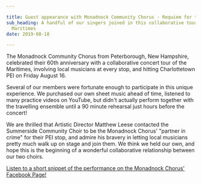```yaml
---

title: Guest appearance with Monadnock Community Chorus - Requiem for the Living
sub_heading: A handful of our singers joined in this collaborative tour around the
  Maritimes
date: 2019-08-18

---
```

<!-- ![](/images/20190817_074651.jpg) -->

The Monadnock Community Chorus from Peterborough, New Hampshire, celebrated their 60th anniversary with a collaborative concert tour of the Maritimes, involving local musicians at every stop, and hitting Charlottetown PEI on Friday August 16.

Several of our members were fortunate enough to participate in this unique experience. We purchased our own sheet music ahead of time, listened to many practice videos on YouTube, but didn't actually perform together with the travelling ensemble until a 90 minute rehearsal just hours before the concert!

We are thrilled that Artistic Director Matthew Leese contacted the Summerside Community Choir to be the Monadnock Chorus' "partner in crime" for their PEI stop, and admire his bravery in letting local musicians pretty much walk up on stage and join them. We think we held our own, and hope this is the beginning of a wonderful collaborative relationship between our two choirs.

<!-- ![](/images/20190816_114926.jpg)

![](/images/20190816_153255.jpg)

![](/images/20190816_154122.jpg)

![](/images/20190816_200556.jpg)

![](/images/20190816_203017.jpg)

![](/images/20191016_145036.jpg) -->

[Listen to a short snippet of the performance on the Monadnock Chorus' Facebook Page!](https://www.facebook.com/monadnockchorus/videos/2786196348075106/)
